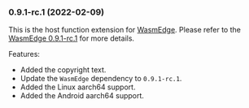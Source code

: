 ### 0.9.1-rc.1 (2022-02-09)

This is the host function extension for [WasmEdge](https://github.com/WasmEdge/WasmEdge).
Please refer to the [WasmEdge 0.9.1-rc.1](https://github.com/WasmEdge/WasmEdge/releases/tag/0.9.1-rc.1) for more details.

Features:

* Added the copyright text.
* Update the `WasmEdge` dependency to `0.9.1-rc.1`.
* Added the Linux aarch64 support.
* Added the Android aarch64 support.
